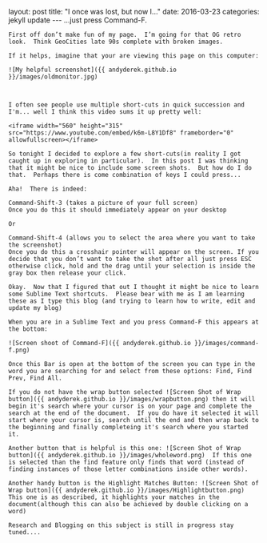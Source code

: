 layout: post
	title:  "I once was lost, but now I..."
	date:   2016-03-23 
	categories: jekyll update
	---
	...just press Command-F.
	
	First off don’t make fun of my page.  I’m going for that OG retro look.  Think GeoCities late 90s complete with broken images.
	
	If it helps, imagine that your are viewing this page on this computer:
	
	![My helpful screenshot]({{ andyderek.github.io }}/images/oldmonitor.jpg)
	
	
	
	I often see people use multiple short-cuts in quick succession and I'm... well I think this video sums it up pretty well:
	
	<iframe width="560" height="315" src="https://www.youtube.com/embed/k6m-L8Y1Df8" frameborder="0" allowfullscreen></iframe>
	
	So tonight I decided to explore a few short-cuts(in reality I got caught up in exploring in particular).  In this post I was thinking that it might be nice to include some screen shots.  But how do I do that.  Perhaps there is come combination of keys I could press...
	
	Aha!  There is indeed:
	
	Command-Shift-3 (takes a picture of your full screen)
	Once you do this it should immediately appear on your desktop
	
	Or
	
	Command-Shift-4 (allows you to select the area where you want to take the screenshot) 
	Once you do this a crosshair pointer will appear on the screen. If you decide that you don’t want to take the shot after all just press ESC otherwise click, hold and the drag until your selection is inside the gray box then release your click.
	
	Okay.  Now that I figured that out I thought it might be nice to learn some Sublime Text shortcuts.  Please bear with me as I am learning these as I type this blog (and trying to learn how to write, edit and update my blog)
	
	When you are in a Sublime Text and you press Command-F this appears at the bottom:
	
	![Screen shoot of Command-F]({{ andyderek.github.io }}/images/command-f.png)
	
	Once this Bar is open at the bottom of the screen you can type in the word you are searching for and select from these options: Find, Find Prev, Find All.
	
	If you do not have the wrap button selected ![Screen Shot of Wrap button]({{ andyderek.github.io }}/images/wrapbutton.png) then it will begin it's search where your cursor is on your page and complete the search at the end of the document.  If you do have it selected it will start where your cursor is, search until the end and then wrap back to the beginning and finally completeing it's search where you started it.
	
	Another button that is helpful is this one: ![Screen Shot of Wrap button]({{ andyderek.github.io }}/images/wholeword.png)  If this one is selected than the find feature only finds that word (instead of finding instances of those letter combinations inside other words).
	
	Another handy button is the Highlight Matches Button: ![Screen Shot of Wrap button]({{ andyderek.github.io }}/images/Highlightbutton.png)
	This one is as described, it highlights your matches in the document(although this can also be achieved by double clicking on a word)
	
	Research and Blogging on this subject is still in progress stay tuned....
	
